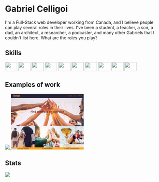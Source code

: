 # Gabriel Celligoi

I'm a Full-Stack web developer working from Canada, and I believe people can play several roles in their lives. I've been a student, a teacher, a son, a dad, an architect, a researcher, a podcaster, and many other Gabriels that I couldn`t list here. What are the roles you play?

## Skills
<div style="display: inline_block">
          <img height="30" width="40" src="https://cdn.jsdelivr.net/gh/devicons/devicon/icons/javascript/javascript-original.svg" />
          <img height="30" width="40" src="https://cdn.jsdelivr.net/gh/devicons/devicon/icons/react/react-original.svg" />          
          <img height="30" width="40" src="https://cdn.jsdelivr.net/gh/devicons/devicon/icons/html5/html5-original-wordmark.svg" />
          <img height="30" width="40" src="https://cdn.jsdelivr.net/gh/devicons/devicon/icons/css3/css3-original-wordmark.svg" />
          <img height="30" width="40" src="https://cdn.jsdelivr.net/gh/devicons/devicon/icons/sass/sass-original.svg" />
          <img height="30" width="40"  src="https://cdn.jsdelivr.net/gh/devicons/devicon/icons/express/express-original.svg" />
          <img height="30" width="40" src="https://cdn.jsdelivr.net/gh/devicons/devicon/icons/nodejs/nodejs-original.svg" />
          <img height="30" width="40" src="https://cdn.jsdelivr.net/gh/devicons/devicon/icons/ruby/ruby-original.svg" />
          <img height="30" width="40" src="https://cdn.jsdelivr.net/gh/devicons/devicon/icons/postgresql/postgresql-original-wordmark.svg" />
          <img height="30" width="40" src="https://cdn.jsdelivr.net/gh/devicons/devicon/icons/git/git-original.svg" />
          
</div>

## Examples of work

<a href="https://github.com/gabrielcelligoi/movie-guide" >
          <img src="https://github.com/gabrielcelligoi/movie-guide/blob/master/screenshots/movieguide-homepage.gif?raw=true" height="180">
</a>

<a href="https://github.com/gabrielcelligoi/teamups" >
          <img src="https://github.com/gabrielcelligoi/teamups/blob/main/screenshots/homepage-banner.png?raw=true" width="240" >
</a>



## Stats
<img height="180em" src="https://github-readme-stats.vercel.app/api/top-langs/?username=gabrielcelligoi&layout=compact&langs_count=7&theme=swift"/>


